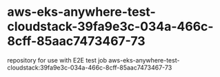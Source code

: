 # aws-eks-anywhere-test-cloudstack-39fa9e3c-034a-466c-8cff-85aac7473467-73
repository for use with E2E test job aws-eks-anywhere-test-cloudstack:39fa9e3c-034a-466c-8cff-85aac7473467-73
